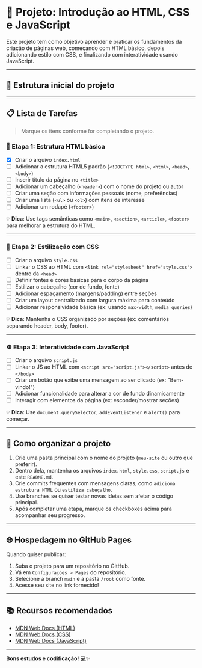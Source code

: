 # 🚀 Projeto: Introdução ao HTML, CSS e JavaScript

Este projeto tem como objetivo aprender e praticar os fundamentos da criação de páginas web, começando com HTML básico, depois adicionando estilo com CSS, e finalizando com interatividade usando JavaScript.

---

## 📁 Estrutura inicial do projeto


---

## 📋 Lista de Tarefas

> Marque os itens conforme for completando o projeto.

### 🧱 Etapa 1: Estrutura HTML básica

- [X] Criar o arquivo `index.html`
- [ ] Adicionar a estrutura HTML5 padrão (`<!DOCTYPE html>`, `<html>`, `<head>`, `<body>`)
- [ ] Inserir título da página no `<title>`
- [ ] Adicionar um cabeçalho (`<header>`) com o nome do projeto ou autor
- [ ] Criar uma seção com informações pessoais (nome, preferências)
- [ ] Criar uma lista (`<ul>` ou `<ol>`) com itens de interesse
- [ ] Adicionar um rodapé (`<footer>`)

💡 **Dica**: Use tags semânticas como `<main>`, `<section>`, `<article>`, `<footer>` para melhorar a estrutura do HTML.

---

### 🎨 Etapa 2: Estilização com CSS

- [ ] Criar o arquivo `style.css`
- [ ] Linkar o CSS ao HTML com `<link rel="stylesheet" href="style.css">` dentro da `<head>`
- [ ] Definir fontes e cores básicas para o corpo da página
- [ ] Estilizar o cabeçalho (cor de fundo, fonte)
- [ ] Adicionar espaçamento (margens/padding) entre seções
- [ ] Criar um layout centralizado com largura máxima para conteúdo
- [ ] Adicionar responsividade básica (ex: usando `max-width`, `media queries`)

💡 **Dica**: Mantenha o CSS organizado por seções (ex: comentários separando header, body, footer).

---

### ⚙️ Etapa 3: Interatividade com JavaScript

- [ ] Criar o arquivo `script.js`
- [ ] Linkar o JS ao HTML com `<script src="script.js"></script>` antes de `</body>`
- [ ] Criar um botão que exibe uma mensagem ao ser clicado (ex: "Bem-vindo!")
- [ ] Adicionar funcionalidade para alterar a cor de fundo dinamicamente
- [ ] Interagir com elementos da página (ex: esconder/mostrar seções)

💡 **Dica**: Use `document.querySelector`, `addEventListener` e `alert()` para começar.

---

## 🧭 Como organizar o projeto

1. Crie uma pasta principal com o nome do projeto (`meu-site` ou outro que preferir).
2. Dentro dela, mantenha os arquivos `index.html`, `style.css`, `script.js` e este `README.md`.
3. Crie commits frequentes com mensagens claras, como `adiciona estrutura HTML` ou `estiliza cabeçalho`.
4. Use branches se quiser testar novas ideias sem afetar o código principal.
5. Após completar uma etapa, marque os checkboxes acima para acompanhar seu progresso.

---

## 🌐 Hospedagem no GitHub Pages

Quando quiser publicar:

1. Suba o projeto para um repositório no GitHub.
2. Vá em `Configurações > Pages` do repositório.
3. Selecione a branch `main` e a pasta `/root` como fonte.
4. Acesse seu site no link fornecido!

---

## 📚 Recursos recomendados

- [MDN Web Docs (HTML)](https://developer.mozilla.org/pt-BR/docs/Web/HTML)
- [MDN Web Docs (CSS)](https://developer.mozilla.org/pt-BR/docs/Web/CSS)
- [MDN Web Docs (JavaScript)](https://developer.mozilla.org/pt-BR/docs/Web/JavaScript)

---

**Bons estudos e codificação!** 💻✨  
